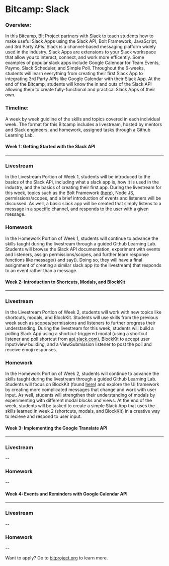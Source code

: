 # Bitcamp: Slack

### Overview:
In this Bitcamp, Bit Project partners with Slack to teach students how to make useful Slack Apps using the Slack API, Bolt Framework, JavaScript, and 3rd Party APIs. Slack is a channel-based messaging platform widely used in the industry. Slack Apps are extensions to your Slack workspace that allow you to interact, connect, and work more efficently. Some examples of popular slack apps include Google Calendar for Team Events, Paymo, Slack Scheduler, and Simple Poll. Throughout the 6-weeks, students will learn everything from creating their first Slack App to integrating 3rd Party APIs like Google Calendar with their Slack App. At the end of the Bitcamp, students will know the in and outs of the Slack API allowing them to create fully-functional and practical Slack Apps of their own.

### Timeline:

A week by week guidline of the skills and topics covered in each individual week. The format for this Bitcamp includes a livestream, hosted by mentors and Slack engineers, and homework, assigned tasks through a Github Learning Lab.

#### **Week 1: Getting Started with the Slack API**
***



### Livestream

In the Livestream Portion of Week 1, students will be introduced to the basics of the Slack API, including what a slack app is, how it is used in the industry, and the basics of creating their first app. During the livestream for this week, topics such as the Bolt Framework ([here](https://slack.dev/bolt-js/tutorial/getting-started "Bolt Framework")), Node JS, permissions/scopes, and a brief introduction of events and listeners will be discussed. As well, a basic slack app will be created that simply listens to a message in a specific channel, and responds to the user with a given message.

### Homework

In the Homework Portion of Week 1, students will continue to advance the skills taught during the livestream through a guided Github Learning Lab. Students will browse the Slack API documentation, experiment with events and listeners, assign permissions/scopes, and further learn response functions like message() and say(). Doing so, they will have a final assignment of creating a similar slack app (to the livestream) that responds to an event rather than a message.

#### **Week 2: Introduction to Shortcuts, Modals, and BlockKit**

***

### Livestream

In the Livestream Portion of Week 2, students will work with new topics like shortcuts, modals, and BlockKit. Students will use skills from the previous week such as scopes/permissions and listeners to further progress their understanding. During the livestream for this week, students will build a polling Slack App using a shortcut-triggered modal (using a shortcut listener and poll shortcut from [api.slack.com](http//api.slack.com "Slack API")), BlockKit to accept user input/view building, and a ViewSubmission listener to post the poll and receive emoji responses.

### Homework

In the Homework Portion of Week 2, students will continue to advance the skills taught during the livestream through a guided Github Learning Lab. Students will focus on BlockKit (found [here](https://api.slack.com/block-kit "here")) and explore the UI framework by creating more complicated messages that change and work with user input. As well, students will strengthen their understanding of modals by experimenting with different modal blocks and views. At the end of the week, students will be tasked to create a simple Slack App that uses the skills learned in week 2 (shortcuts, modals, and BlockKit) in a creative way to recieve and respond to user input.

#### **Week 3: Implementing the Google Translate API**

***

### Livestream

--

### Homework

--

#### **Week 4: Events and Reminders with Google Calendar API**

***

### Livestream

--

### Homework

--

Want to apply? Go to [bitproject.org](http://bitproject.org "bitproject.org") to learn more.










